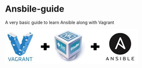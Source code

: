 # Ansbile-guide
A very basic guide to learn Ansible along with Vagrant 

![alt text](/images/vagrant_ansible.jpeg)

